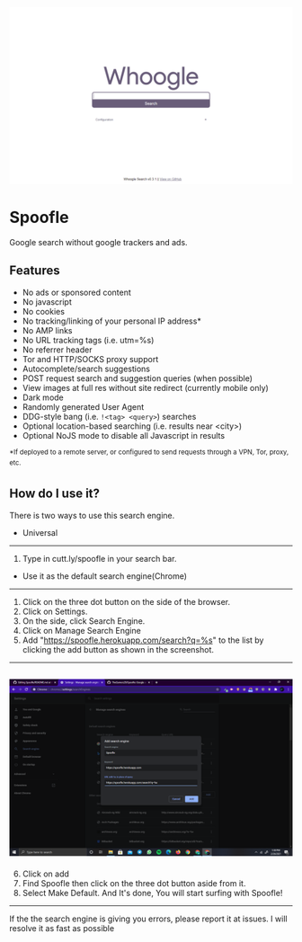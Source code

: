 ![spooflesplash](https://github.com/TheGamerz29/Spoofle/raw/main/Screenshot%20(23).png)
# Spoofle
Google search without google trackers and ads.

## Features
- No ads or sponsored content
- No javascript
- No cookies
- No tracking/linking of your personal IP address\*
- No AMP links
- No URL tracking tags (i.e. utm=%s)
- No referrer header
- Tor and HTTP/SOCKS proxy support
- Autocomplete/search suggestions
- POST request search and suggestion queries (when possible)
- View images at full res without site redirect (currently mobile only)
- Dark mode
- Randomly generated User Agent
- DDG-style bang (i.e. `!<tag> <query>`) searches
- Optional location-based searching (i.e. results near \<city\>)
- Optional NoJS mode to disable all Javascript in results

<sup>*If deployed to a remote server, or configured to send requests through a VPN, Tor, proxy, etc.</sup>

## How do I use it?

There is two ways to use this search engine.

- Universal
---

1. Type in cutt.ly/spoofle in your search bar.<br>

- Use it as the default search engine(Chrome)
---

1. Click on the three dot button on the side of the browser.
2. Click on Settings.
3. On the side, click Search Engine.
4. Click on Manage Search Engine
5. Add "https://spoofle.herokuapp.com/search?q=%s" to the list by clicking the add button as shown in the screenshot.<br>
---
![spoofle1](https://github.com/TheGamerz29/Spoofle/raw/main/Screenshot%20(21).png)
---
6. Click on add
7. Find Spoofle then click on the three dot button aside from it.
8. Select Make Default.
And It's done, You will start surfing with Spoofle!
---

If the the search engine is giving you errors, please report it at issues. I will resolve it as fast as possible
